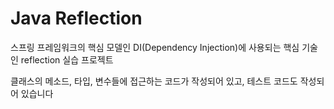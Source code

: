 # Java Reflection 

스프링 프레임워크의 핵심 모델인 DI(Dependency Injection)에 사용되는 핵심 기술인 reflection 실습 프로젝트

클래스의 메소드, 타입, 변수들에 접근하는 코드가 작성되어 있고, 테스트 코드도 작성되어 있습니다
